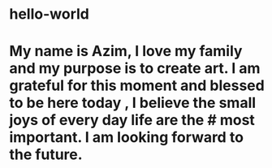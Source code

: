 # hello-world
# My name is Azim, I love my family and my purpose is to create art. I am grateful for this moment and blessed to be here today , I believe the small joys of every day life are the # most important. I am looking forward to the future.
